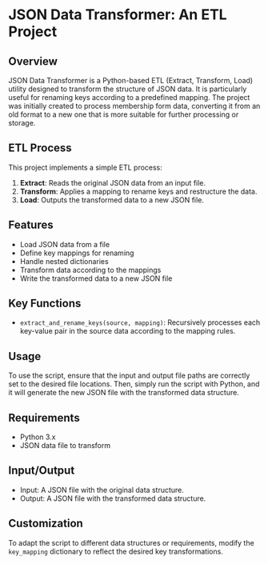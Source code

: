 # JSON Data Transformer: An ETL Project

## Overview
JSON Data Transformer is a Python-based ETL (Extract, Transform, Load) utility designed to transform the structure of JSON data. It is particularly useful for renaming keys according to a predefined mapping. The project was initially created to process membership form data, converting it from an old format to a new one that is more suitable for further processing or storage.

## ETL Process
This project implements a simple ETL process:

1. **Extract**: Reads the original JSON data from an input file.
2. **Transform**: Applies a mapping to rename keys and restructure the data.
3. **Load**: Outputs the transformed data to a new JSON file.

## Features
- Load JSON data from a file
- Define key mappings for renaming
- Handle nested dictionaries
- Transform data according to the mappings
- Write the transformed data to a new JSON file

## Key Functions
- `extract_and_rename_keys(source, mapping)`: Recursively processes each key-value pair in the source data according to the mapping rules.

## Usage
To use the script, ensure that the input and output file paths are correctly set to the desired file locations. Then, simply run the script with Python, and it will generate the new JSON file with the transformed data structure.

## Requirements
- Python 3.x
- JSON data file to transform

## Input/Output
- Input: A JSON file with the original data structure.
- Output: A JSON file with the transformed data structure.

## Customization
To adapt the script to different data structures or requirements, modify the `key_mapping` dictionary to reflect the desired key transformations.
